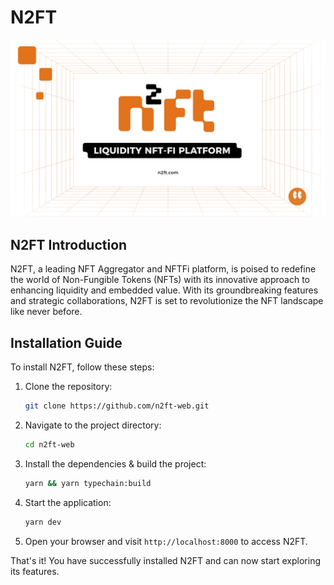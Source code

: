 # N2FT

![image](./img/n2ft.jpg)

## N2FT Introduction

N2FT, a leading NFT Aggregator and NFTFi platform, is poised to redefine the world of Non-Fungible Tokens (NFTs) with its innovative approach to enhancing liquidity and embedded value. With its groundbreaking features and strategic collaborations, N2FT is set to revolutionize the NFT landscape like never before.

## Installation Guide

To install N2FT, follow these steps:

1. Clone the repository:
    ```sh
    git clone https://github.com/n2ft-web.git
    ```

2. Navigate to the project directory:
    ```sh
    cd n2ft-web
    ```

3. Install the dependencies & build the project:
    ```sh
    yarn && yarn typechain:build
    ```

4. Start the application:
    ```sh
    yarn dev
    ```

5. Open your browser and visit `http://localhost:8000` to access N2FT.

That's it! You have successfully installed N2FT and can now start exploring its features.